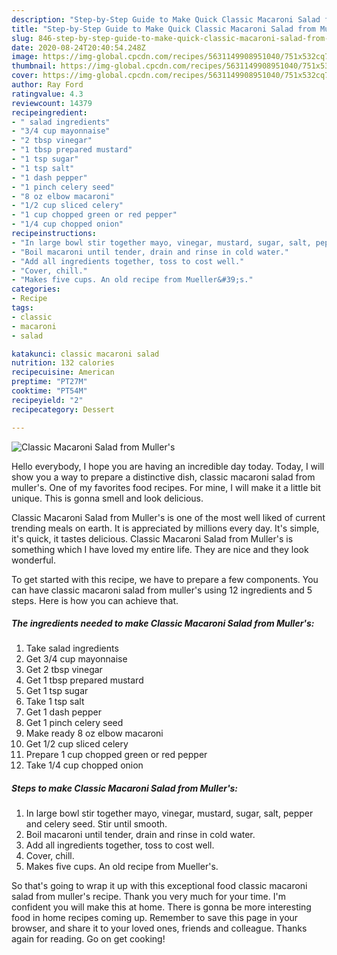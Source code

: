 ```yaml
---
description: "Step-by-Step Guide to Make Quick Classic Macaroni Salad from Muller&amp;#39;s"
title: "Step-by-Step Guide to Make Quick Classic Macaroni Salad from Muller&amp;#39;s"
slug: 846-step-by-step-guide-to-make-quick-classic-macaroni-salad-from-muller-and-39-s
date: 2020-08-24T20:40:54.248Z
image: https://img-global.cpcdn.com/recipes/5631149908951040/751x532cq70/classic-macaroni-salad-from-mullers-recipe-main-photo.jpg
thumbnail: https://img-global.cpcdn.com/recipes/5631149908951040/751x532cq70/classic-macaroni-salad-from-mullers-recipe-main-photo.jpg
cover: https://img-global.cpcdn.com/recipes/5631149908951040/751x532cq70/classic-macaroni-salad-from-mullers-recipe-main-photo.jpg
author: Ray Ford
ratingvalue: 4.3
reviewcount: 14379
recipeingredient:
- " salad ingredients"
- "3/4 cup mayonnaise"
- "2 tbsp vinegar"
- "1 tbsp prepared mustard"
- "1 tsp sugar"
- "1 tsp salt"
- "1 dash pepper"
- "1 pinch celery seed"
- "8 oz elbow macaroni"
- "1/2 cup sliced celery"
- "1 cup chopped green or red pepper"
- "1/4 cup chopped onion"
recipeinstructions:
- "In large bowl stir together mayo, vinegar, mustard, sugar, salt, pepper and celery seed. Stir until smooth."
- "Boil macaroni until tender, drain and rinse in cold water."
- "Add all ingredients together, toss to cost well."
- "Cover, chill."
- "Makes five cups. An old recipe from Mueller&#39;s."
categories:
- Recipe
tags:
- classic
- macaroni
- salad

katakunci: classic macaroni salad 
nutrition: 132 calories
recipecuisine: American
preptime: "PT27M"
cooktime: "PT54M"
recipeyield: "2"
recipecategory: Dessert

---
```



![Classic Macaroni Salad from Muller&#39;s](https://img-global.cpcdn.com/recipes/5631149908951040/751x532cq70/classic-macaroni-salad-from-mullers-recipe-main-photo.jpg)

Hello everybody, I hope you are having an incredible day today. Today, I will show you a way to prepare a distinctive dish, classic macaroni salad from muller&#39;s. One of my favorites food recipes. For mine, I will make it a little bit unique. This is gonna smell and look delicious.

Classic Macaroni Salad from Muller&#39;s is one of the most well liked of current trending meals on earth. It is appreciated by millions every day. It's simple, it's quick, it tastes delicious. Classic Macaroni Salad from Muller&#39;s is something which I have loved my entire life. They are nice and they look wonderful.




To get started with this recipe, we have to prepare a few components. You can have classic macaroni salad from muller&#39;s using 12 ingredients and 5 steps. Here is how you can achieve that.

<!--inarticleads1-->

##### The ingredients needed to make Classic Macaroni Salad from Muller&#39;s:

1. Take  salad ingredients
1. Get 3/4 cup mayonnaise
1. Get 2 tbsp vinegar
1. Get 1 tbsp prepared mustard
1. Get 1 tsp sugar
1. Take 1 tsp salt
1. Get 1 dash pepper
1. Get 1 pinch celery seed
1. Make ready 8 oz elbow macaroni
1. Get 1/2 cup sliced celery
1. Prepare 1 cup chopped green or red pepper
1. Take 1/4 cup chopped onion




<!--inarticleads2-->

##### Steps to make Classic Macaroni Salad from Muller&#39;s:

1. In large bowl stir together mayo, vinegar, mustard, sugar, salt, pepper and celery seed. Stir until smooth.
1. Boil macaroni until tender, drain and rinse in cold water.
1. Add all ingredients together, toss to cost well.
1. Cover, chill.
1. Makes five cups. An old recipe from Mueller&#39;s.




So that's going to wrap it up with this exceptional food classic macaroni salad from muller&#39;s recipe. Thank you very much for your time. I'm confident you will make this at home. There is gonna be more interesting food in home recipes coming up. Remember to save this page in your browser, and share it to your loved ones, friends and colleague. Thanks again for reading. Go on get cooking!
